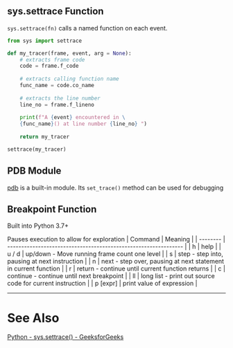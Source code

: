 ## sys.settrace Function

`sys.settrace(fn)` calls a named function on each event.
```python
from sys import settrace

def my_tracer(frame, event, arg = None):
    # extracts frame code
    code = frame.f_code
  
    # extracts calling function name
    func_name = code.co_name
  
    # extracts the line number
    line_no = frame.f_lineno
  
    print(f"A {event} encountered in \
    {func_name}() at line number {line_no} ")
  
    return my_tracer

settrace(my_tracer)
```

## PDB Module
[pdb](https://docs.python.org/3/library/pdb.html) is a built-in module. Its `set_trace()` method can be used for debugging

## Breakpoint Function
Built into Python 3.7+

Pauses execution to allow for exploration
| Command  | Meaning                                                         |
| -------- | --------------------------------------------------------------- |
| h        | help                                                            |
| u / d    | up/down - Move running frame count one level                    |
| s        | step - step into, pausing at next instruction                   |
| n        | next - step over, pausing at next statement in current function |
| r        | return - continue until current function returns                |
| c        | continue - continue until next breakpoint                       |
| ll       | long list - print out source code for current instruction       |
| p [expr] | print value of expression                                       |

---
# See Also
[Python - sys.settrace() - GeeksforGeeks](https://www.geeksforgeeks.org/python-sys-settrace/)

